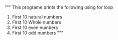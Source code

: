 """ This programe prints the following using for loop 
1. First 10 natural numbers
2. First 10 Whole numbers
3. First 10 even numbers
4. First 10 odd numbers
"""
